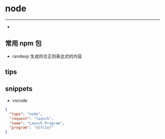 # node

---

-

## 常用 npm 包

- randexp 生成符合正则表达式的内容

## tips

## snippets

- vscode

```json
{
  "type": "node",
  "request": "launch",
  "name": "Launch Program",
  "program": "${file}"
}
```
